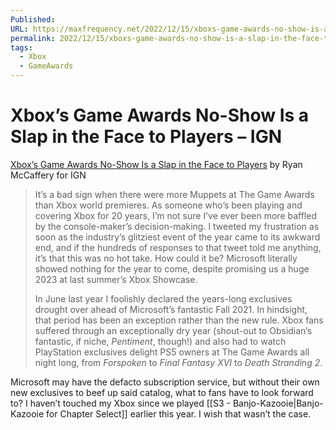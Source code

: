 ```yaml
---
Published: 
URL: https://maxfrequency.net/2022/12/15/xboxs-game-awards-no-show-is-a-slap-in-the-face-to-players-ign/
permalink: 2022/12/15/xboxs-game-awards-no-show-is-a-slap-in-the-face-to-players-ign/
tags:
  - Xbox
  - GameAwards
---
```

# Xbox’s Game Awards No-Show Is a Slap in the Face to Players – IGN

[Xbox’s Game Awards No-Show Is a Slap in the Face to Players](https://www.ign.com/articles/xboxs-game-awards-no-show-is-a-slap-in-the-face-to-players) by Ryan McCaffery for IGN

> It’s a bad sign when there were more Muppets at The Game Awards than Xbox world premieres. As someone who’s been playing and covering Xbox for 20 years, I’m not sure I’ve ever been more baffled by the console-maker’s decision-making. I tweeted my frustration as soon as the industry’s glitziest event of the year came to its awkward end, and if the hundreds of responses to that tweet told me anything, it’s that this was no hot take. How could it be? Microsoft literally showed nothing for the year to come, despite promising us a huge 2023 at last summer’s Xbox Showcase.
> 
> In June last year I foolishly declared the years-long exclusives drought over ahead of Microsoft’s fantastic Fall 2021. In hindsight, that period has been an exception rather than the new rule. Xbox fans suffered through an exceptionally dry year (shout-out to Obsidian’s fantastic, if niche, *Pentiment*, though!) and also had to watch PlayStation exclusives delight PS5 owners at The Game Awards all night long, from *Forspoken* to *Final Fantasy XVI* to *Death Stranding 2*.

Microsoft may have the defacto subscription service, but without their own new exclusives to beef up said catalog, what to fans have to look forward to? I haven’t touched my Xbox since we played [[S3 - Banjo-Kazooie|Banjo-Kazooie for Chapter Select]] earlier this year. I wish that wasn’t the case.